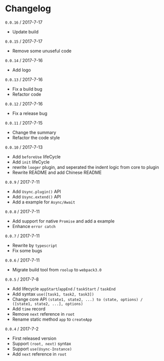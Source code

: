 # Changelog

`0.0.16` / 2017-7-17

- Update build

`0.0.15` / 2017-7-17

- Remove some unuseful code

`0.0.14` / 2017-7-16

- Add logo

`0.0.13` / 2017-7-16

- Fix a build bug
- Refactor code

`0.0.12` / 2017-7-16

- Fix a release bug

`0.0.11` / 2017-7-15

- Change the summary
- Refactor the code style

`0.0.10` / 2017-7-13

- Add `beforeUse` lifeCycle
- Add `init` lifeCycle
- rewrite `looger` plugin, and seperated the indent logic from core to plugin
- Rewrite README and add Chinese README

`0.0.9` / 2017-7-11

- Add `Usync.plugin()` API
- Add `Usync.extend()` API
- Add a example for `Async/Await`

`0.0.8` / 2017-7-11

- Add support for native `Promise` and add a example
- Enhance `error catch`

`0.0.7` / 2017-7-11

- Rewrite by `typescript`
- Fix some bugs

`0.0.6` / 2017-7-11

- Migrate build tool from `roolup` to `webpack3.0`

`0.0.5` / 2017-7-8

- Add lifecycle `appStart`/`appEnd` / `taskStart` / `taskEnd`
- Add syntax `use([task1, task2, task3])`
- Change core API `(state1, state2, ...) to (state, options) / ([state1, state2, ...], options)`
- Add `time` record
- Remove `next` reference in `root`
- Rename static method `app` to `createApp`


`0.0.4` / 2017-7-2

- First released version
- Support `(root, next)` syntax
- Support `use(Usync-Instance)`
- Add `next` reference in `root`